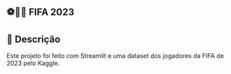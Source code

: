 ## ⚽🏃‍♂️ FIFA 2023

## 📌 Descrição
Este projeto foi feito com Streamlit e uma dataset dos jogadores da FIFA de 2023 pelo Kaggle.